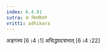 ```yaml
---
index: 6.4.91
sutra: वा चित्तविरागे
vritti: adhikara
---
```


 अङ्गस्य [6।4।1]  असिद्धवदत्राभात् [6।4।22] 